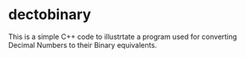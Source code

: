 # dectobinary
This is a simple C++ code to illustrtate a program used for converting Decimal Numbers to their Binary equivalents.
